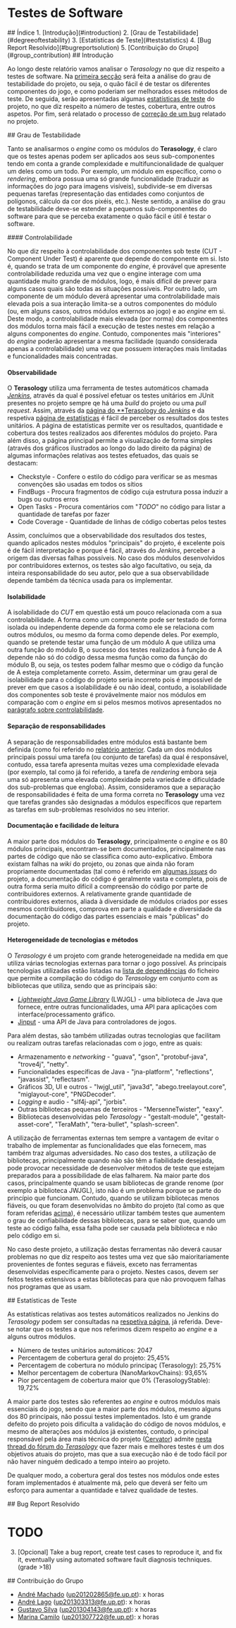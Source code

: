 # Testes de Software

<a name="index"/>
## Índice
1. [Introdução](#introduction)
2. [Grau de Testabilidade](#degreeoftestability)
3. [Estatísticas de Teste](#teststatistics)
4. [Bug Report Resolvido](#bugreportsolution)
5. [Contribuição do Grupo](#group_contribution)

<a name="introduction"/>
## Introdução

Ao longo deste relatório vamos analisar o *Terasology* no que diz respeito a testes de software. Na [primeira secção](#degreeoftestability) será feita a análise do grau de testabilidade do projeto, ou seja, o quão fácil é de testar os diferentes componentes do jogo, e como poderiam ser melhorados esses métodos de teste. De seguida, serão apresentadas algumas [estatísticas de teste](#teststatistics) do projeto, no que diz respeito a número de testes, cobertura, entre outros aspetos. Por fim, será relatado o processo de [correção de um bug](#bugreportsolution) relatado no projeto.

<a name="degreeoftestability"/>
## Grau de Testabilidade

Tanto se analisarmos o *engine* como os módulos do **Terasology**, é claro que os testes apenas podem ser aplicados aos seus sub-componentes tendo em conta a grande complexidade e multifuncionalidade de qualquer um deles como um todo. Por exemplo, um módulo em específico, como o *rendering*, embora possua uma só grande funcionalidade (traduzir as informações do jogo para imagens visíveis), subdivide-se em diversas pequenas tarefas (representação das entidades como conjuntos de polígonos, cálculo da cor dos pixéis, etc.). Neste sentido, a análise do grau de testabilidade deve-se estender a pequenos sub-componentes do software para que se perceba exatamente o quão fácil e útil é testar o software.

<a name="controlability"/>
#### Controlabilidade

No que diz respeito à controlabilidade dos componentes sob teste (CUT - Component Under Test) é aparente que depende do componente em si. Isto é, quando se trata de um componente do *engine*, é provável que apresente controlabilidade reduzida uma vez que o engine interage com uma quantidade muito grande de módulos, logo, é mais difícil de prever para alguns casos quais são todas as situações possíveis. Por outro lado, um componente de um módulo deverá apresentar uma controlabilidade mais elevada pois a sua interação limita-se a outros componentes do módulo (ou, em alguns casos, outros módulos externos ao jogo) e ao *engine* em si. Deste modo, a controlabilidade mais elevada (por norma) dos componentes dos módulos torna mais fácil a execução de testes nestes em relação a alguns componentes do *engine*. Contudo, componentes mais "interiores" do *engine* poderão apresentar a mesma facilidade (quando considerada apenas a controlabilidade) uma vez que possuem interações mais limitadas e funcionalidades mais concentradas.

#### Observabilidade

O **Terasology** utiliza uma ferramenta de testes automáticos chamada [*Jenkins*](https://jenkins-ci.org/), através da qual é possível efetuar os testes unitários em JUnit presentes no projeto sempre qe há uma *build* do projeto ou uma *pull request*. Assim, através da [página do **Terasology do *Jenkins*](http://jenkins.terasology.org/job/Terasology/) e da respetiva [página de estatísticas](http://jenkins.terasology.org/view/Statistics/) é fácil de perceber os resultados dos testes unitários. A página de estatísticas permite ver os resultados, quantidade e cobertura dos testes realizados aos diferentes módulos do projeto. Para além disso, a página principal permite a visualização de forma simples (através dos gráficos ilustrados ao longo do lado direito da página) de algumas informações relativas aos testes efetuados, das quais se destacam:

- Checkstyle - Confere o estilo do código para verificar se as mesmas convenções são usadas em todos os sítios
- FindBugs - Procura fragmentos de código cuja estrutura possa induzir a bugs ou outros erros
- Open Tasks - Procura comentários com "*TODO*" no código para listar a quantidade de tarefas por fazer
- Code Coverage - Quantidade de linhas de código cobertas pelos testes

Assim, concluímos que a observabilidade dos resultados dos testes, quando aplicados nestes módulos "principais" do projeto, é excelente pois é de fácil interpretação e porque é fácil, através do *Jenkins*, perceber a origem das diversas falhas possíveis. No caso dos módulos desenvolvidos por contribuidores externos, os testes são algo facultativo, ou seja, da inteira responsabilidade do seu autor, pelo que a sua observabilidade depende também da técnica usada para os implementar.

#### Isolabilidade

A isolabilidade do *CUT* em questão está um pouco relacionada com a sua controlabilidade. A forma como um componente pode ser testado de forma isolada ou independente depende da forma como ele se relaciona com outros módulos, ou mesmo da forma como depende deles. Por exemplo, quando se pretende testar uma função de um módulo A que utiliza uma outra função do módulo B, o sucesso dos testes realizados à função de A depende não só do código dessa mesma função como da função do módulo B, ou seja, os testes podem falhar mesmo que o código da função de A esteja completamente correto. Assim, determinar um grau geral de isolabilidade para o código do projeto seria incorreto pois é impossível de prever em que casos a isolabilidade é ou não ideal, contudo, a isolabilidade dos componentes sob teste é provávelmente maior nos módulos em comparação com o *engine* em si pelos mesmos motivos apresentados no [parágrafo sobre controlabilidade](#controlability).

#### Separação de responsabilidades

A separação de responsabilidades entre módulos está bastante bem definida (como foi referido no [relatório anterior](https://github.com/andrelago13/Terasology/blob/master/ESOF-docs/3%20-%20Software%20Architecture.md). Cada um dos módulos principais possui uma tarefa (ou conjunto de tarefas) da qual é responsável, contudo, essa tarefa apresenta muitas vezes uma complexidade elevada (por exemplo, tal como já foi referido, a tarefa de *rendering* embora seja uma só apresenta uma elevada complexidade pela variedade e dificuldade dos sub-problemas que engloba). Assim, consideramos que a separação de responsabilidades é feita de uma forma correta no **Terasology** uma vez que tarefas grandes são designadas a módulos específicos que repartem as tarefas em sub-problemas resolvidos no seu interior.

#### Documentação e facilidade de leitura

A maior parte dos módulos do **Terasology**, principalmente o *engine* e os 80 módulos principais, encontram-se bem documentados, principalmente nas partes de código que não se classifica como auto-explicativo. Embora existam falhas na *wiki* do projeto, ou zonas que ainda não foram propriamente documentadas (tal como é referido em [algumas *issues*](https://github.com/MovingBlocks/Terasology/issues) do projeto, a documentação do código é geralmente vasta e completa, pois de outra forma seria muito difícil a compreensão do código por parte de contribuidores externos. A relativamente grande quantidade de contribuidores externos, aliada à diversidade de módulos criados por esses mesmos contribuidores, comprova em parte a qualidade e diversidade da documentação do código das partes essenciais e mais "públicas" do projeto.

#### Heterogeneidade de tecnologias e métodos

O *Terasology* é um projeto com grande heterogeneidade na medida em que utiliza várias tecnologias externas para tornar o jogo possível. As principais tecnologias utilizadas estão listadas na [lista de dependências](https://github.com/MovingBlocks/Terasology/blob/develop/engine/build.gradle#L94) do ficheiro que permite a compilação do código do *Terasology* em conjunto com as bibliotecas que utiliza, sendo que as principais são:
- [*Lightweight Java Game Library*](https://www.lwjgl.org/) (LWJGL) - uma biblioteca de Java que fornece, entre outras funcionalidades, uma API para aplicações com interface/processamento gráfico.
- [Jinput](https://java.net/projects/jinput) - uma API de Java para controladores de jogos.

Para além destas, são também utilizadas outras tecnologias que facilitam ou realizam outras tarefas relacionadas com o jogo, entre as quais:
- Armazenamento e *networking* - "guava", "gson", "protobuf-java", "trove4j", "netty".
- Funcionalidades específicas de Java - "jna-platform", "reflections", "javassist", "reflectasm".
- Gráficos 3D, UI e outros - "lwjgl_util", "java3d", "abego.treelayout.core", "miglayout-core", "PNGDecoder".
- *Logging* e audio - "slf4j-api", "jorbis".
- Outras bibliotecas pequenas de terceiros - "MersenneTwister", "eaxy".
- <a name="terasologylibs"/>Bibliotecas desenvolvidas pelo *Terasology* - "gestalt-module", "gestalt-asset-core", "TeraMath", "tera-bullet", "splash-screen".

A utilização de ferramentas externas tem sempre a vantagem de evitar o trabalho de implementar as funcionalidades que elas fornecem, mas também traz algumas adversidades. No caso dos testes, a utilização de bibliotecas, principalmente quando não são têm a fiabilidade desejada, pode provocar necessidade de desenvolver métodos de teste que estejam preparados para a possibilidade de elas falharem. Na maior parte dos casos, principalmente quando se usam bibliotecas de grande renome (por exemplo a biblioteca JWJGL), isto não é um problema porque se parte do princípio que funcionam. Contudo, quando se utilizam bibliotecas menos fiáveis, ou que foram desenvolvidas no âmbito do projeto (tal como as que foram referidas [acima](#terasologylibs)), é necessário utilizar também testes que aumentem o grau de confiabilidade dessas bibliotecas, para se saber que, quando um teste ao código falha, essa falha pode ser causada pela biblioteca e não pelo código em si.

No caso deste projeto, a utilização destas ferramentas não deverá causar problemas no que diz respeito aos testes uma vez que são maioritariamente provenientes de fontes seguras e fiáveis, exceto nas ferramentas desenvolvidas específicamente para o projeto. Nestes casos, devem ser feitos testes extensivos a estas bibliotecas para que não provoquem falhas nos programas que as usam.

<a name="teststatistics"/>
## Estatísticas de Teste

As estatísticas relativas aos testes automáticos realizados no Jenkins do *Terasology* podem ser consultadas na [respetiva página](http://jenkins.terasology.org/view/Statistics/), já referida. Deve-se notar que os testes a que nos referimos dizem respeito ao *engine* e a alguns outros módulos.

- Número de testes unitários automáticos: 2047
- Percentagem de cobertura geral do projeto: 25,45%
- Percentagem de cobertura no módulo principaç (Terasology): 25,75%
- Melhor percentagem de cobertura (NanoMarkovChains): 93,65%
- Pior percentagem de cobertura maior que 0% (TerasologyStable): 19,72%

A maior parte dos testes são referentes ao *engine* e outros módulos mais essenciais do jogo, sendo que a maior parte dos módulos, mesmo alguns dos 80 principais, não possui testes implementados. Isto é um grande defeito do projeto pois dificulta a validação do código de novos módulos, e mesmo de alterações aos módulos já existentes, contudo, o principal responsável pela área mais técnica do projeto ([Cervator](https://github.com/Cervator)) admite [nesta thread do fórum do *Terasology*](http://forum.terasology.org/threads/development-methodology-and-hi-students-from-porto.1387/) que fazer mais e melhores testes é um dos objetivos atuais do projeto, mas que a sua execução não é de todo fácil por não haver ninguém dedicado a tempo inteiro ao projeto.

De qualquer modo, a cobertura geral dos testes nos módulos onde estes foram implementados é atualmente má, pelo que deverá ser feito um esforço para aumentar a quantidade e talvez qualidade de testes.

<a name="bugreportsolution"/>
## Bug Report Resolvido

# TODO
3) [Opcional] Take a bug report, create test cases to reproduce it, and fix it, eventually using automated software fault diagnosis techniques. (grade >18)

<a name="group_contribution"/>
## Contribuição do Grupo

 - [André Machado](https://github.com/andremachado94) (up201202865@fe.up.pt): x horas
 - [André Lago](https://github.com/andrelago13) (up201303313@fe.up.pt): x horas
 - [Gustavo Silva](https://github.com/gtugablue) (up201304143@fe.up.pt): x horas
 - [Marina Camilo](https://github.com/Aniiram) (up201307722@fe.up.pt): x horas
